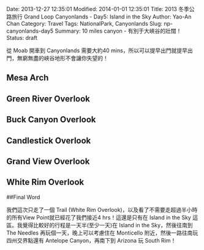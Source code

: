 Date: 2013-12-27 12:35:01
Modified: 2014-01-01 12:35:01
Title: 2013 冬季公路旅行 Grand Loop Canyonlands - Day5: Island in the Sky
Author: Yao-An Chan
Category: Travel
Tags: NationalPark, Canyonlands
Slug: np-canyonlands-day5
Summary: 10 miles canyon - 有別于大峽谷的壯闊！
Status: draft

從 Moab 開車到 Canyonlands 需要大約40 mins，所以可以提早出門就提早出門，無窮無盡的峽谷地形不會讓你失望的！

## Mesa Arch

## Green River Overlook

## Buck Canyon Overlook

## Candlestick Overlook

## Grand View Overlook

## White Rim Overlook

##Final Word

我們這次只走了一個 Trail (White Rim Overlook)，以及看了不需要走超過半小時的所有View Point就已經花了我們接近4 hrs！這還是只有在 Island in the Sky 這區。我覺得比較好的行程是一天半(至少一天)在 Island in the Sky，然後往南到 The Needles 再玩個一天，晚上可以考慮住在 Monticello 附近，然後一路往南玩四州交界點還有 Antelope Canyon，再南下到 Arizona 玩 South Rim！
